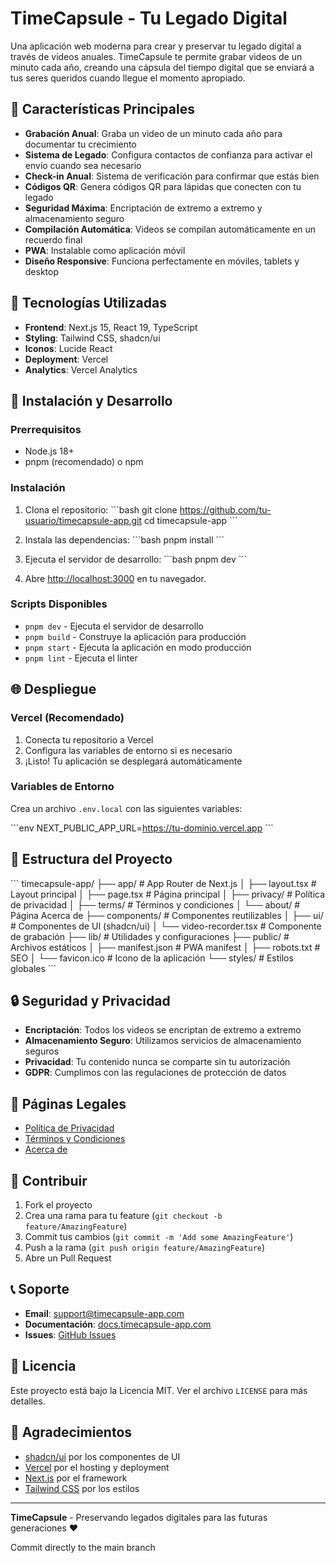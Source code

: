 # TimeCapsule - Tu Legado Digital

Una aplicación web moderna para crear y preservar tu legado digital a través de videos anuales. TimeCapsule te permite grabar videos de un minuto cada año, creando una cápsula del tiempo digital que se enviará a tus seres queridos cuando llegue el momento apropiado.

## 🌟 Características Principales

- **Grabación Anual**: Graba un video de un minuto cada año para documentar tu crecimiento
- **Sistema de Legado**: Configura contactos de confianza para activar el envío cuando sea necesario
- **Check-in Anual**: Sistema de verificación para confirmar que estás bien
- **Códigos QR**: Genera códigos QR para lápidas que conecten con tu legado
- **Seguridad Máxima**: Encriptación de extremo a extremo y almacenamiento seguro
- **Compilación Automática**: Videos se compilan automáticamente en un recuerdo final
- **PWA**: Instalable como aplicación móvil
- **Diseño Responsive**: Funciona perfectamente en móviles, tablets y desktop

## 🚀 Tecnologías Utilizadas

- **Frontend**: Next.js 15, React 19, TypeScript
- **Styling**: Tailwind CSS, shadcn/ui
- **Iconos**: Lucide React
- **Deployment**: Vercel
- **Analytics**: Vercel Analytics

## 📱 Instalación y Desarrollo

### Prerrequisitos

- Node.js 18+ 
- pnpm (recomendado) o npm

### Instalación

1. Clona el repositorio:
\`\`\`bash
git clone https://github.com/tu-usuario/timecapsule-app.git
cd timecapsule-app
\`\`\`

2. Instala las dependencias:
\`\`\`bash
pnpm install
\`\`\`

3. Ejecuta el servidor de desarrollo:
\`\`\`bash
pnpm dev
\`\`\`

4. Abre [http://localhost:3000](http://localhost:3000) en tu navegador.

### Scripts Disponibles

- `pnpm dev` - Ejecuta el servidor de desarrollo
- `pnpm build` - Construye la aplicación para producción
- `pnpm start` - Ejecuta la aplicación en modo producción
- `pnpm lint` - Ejecuta el linter

## 🌐 Despliegue

### Vercel (Recomendado)

1. Conecta tu repositorio a Vercel
2. Configura las variables de entorno si es necesario
3. ¡Listo! Tu aplicación se desplegará automáticamente

### Variables de Entorno

Crea un archivo `.env.local` con las siguientes variables:

\`\`\`env
NEXT_PUBLIC_APP_URL=https://tu-dominio.vercel.app
\`\`\`

## 📁 Estructura del Proyecto

\`\`\`
timecapsule-app/
├── app/                    # App Router de Next.js
│   ├── layout.tsx         # Layout principal
│   ├── page.tsx           # Página principal
│   ├── privacy/           # Política de privacidad
│   ├── terms/             # Términos y condiciones
│   └── about/             # Página Acerca de
├── components/            # Componentes reutilizables
│   ├── ui/               # Componentes de UI (shadcn/ui)
│   └── video-recorder.tsx # Componente de grabación
├── lib/                  # Utilidades y configuraciones
├── public/               # Archivos estáticos
│   ├── manifest.json     # PWA manifest
│   ├── robots.txt        # SEO
│   └── favicon.ico       # Icono de la aplicación
└── styles/               # Estilos globales
\`\`\`

## 🔒 Seguridad y Privacidad

- **Encriptación**: Todos los videos se encriptan de extremo a extremo
- **Almacenamiento Seguro**: Utilizamos servicios de almacenamiento seguros
- **Privacidad**: Tu contenido nunca se comparte sin tu autorización
- **GDPR**: Cumplimos con las regulaciones de protección de datos

## 📄 Páginas Legales

- [Política de Privacidad](/privacy)
- [Términos y Condiciones](/terms)
- [Acerca de](/about)

## 🤝 Contribuir

1. Fork el proyecto
2. Crea una rama para tu feature (`git checkout -b feature/AmazingFeature`)
3. Commit tus cambios (`git commit -m 'Add some AmazingFeature'`)
4. Push a la rama (`git push origin feature/AmazingFeature`)
5. Abre un Pull Request

## 📞 Soporte

- **Email**: support@timecapsule-app.com
- **Documentación**: [docs.timecapsule-app.com](https://docs.timecapsule-app.com)
- **Issues**: [GitHub Issues](https://github.com/tu-usuario/timecapsule-app/issues)

## 📄 Licencia

Este proyecto está bajo la Licencia MIT. Ver el archivo `LICENSE` para más detalles.

## 🙏 Agradecimientos

- [shadcn/ui](https://ui.shadcn.com/) por los componentes de UI
- [Vercel](https://vercel.com/) por el hosting y deployment
- [Next.js](https://nextjs.org/) por el framework
- [Tailwind CSS](https://tailwindcss.com/) por los estilos

---

**TimeCapsule** - Preservando legados digitales para las futuras generaciones ❤️

Commit directly to the main branch
